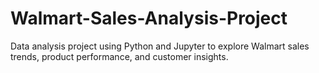 # Walmart-Sales-Analysis-Project
Data analysis project using Python and Jupyter to explore Walmart sales trends, product performance, and customer insights.
